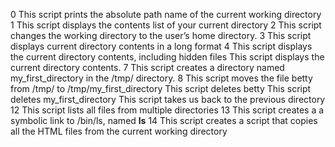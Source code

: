 0 This script prints the absolute path name of the current working directory
1 This script displays the contents list of your current directory
2 This script changes the working directory to the user’s home directory.
3 This script displays current directory contents in a long format
4 This script displays the current directory contents, including hidden files
This script displays the current directory contents.
7 This script creates a directory named my_first_directory in the /tmp/ directory.
8 This script moves the file betty from /tmp/ to /tmp/my_first_directory
This script deletes betty
This script deletes my_first_directory
This script takes us back to the previous directory
12 This script lists all files from multiple directories
13 This script creates a a symbolic link to /bin/ls, named __ls__
14 This script creates a script that copies all the HTML files from the current working directory
